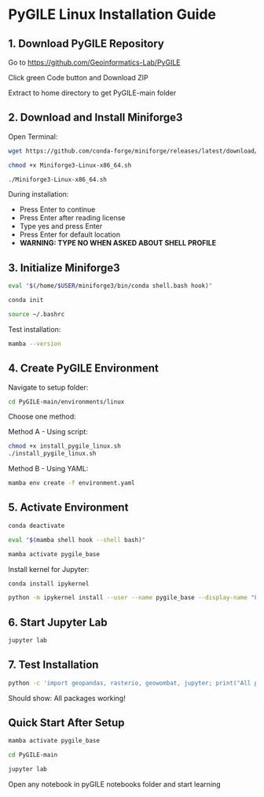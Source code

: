 # PyGILE Linux Installation Guide

## 1. Download PyGILE Repository

Go to https://github.com/Geoinformatics-Lab/PyGILE

Click green Code button and Download ZIP

Extract to home directory to get PyGILE-main folder

## 2. Download and Install Miniforge3

Open Terminal:

```bash
wget https://github.com/conda-forge/miniforge/releases/latest/download/Miniforge3-Linux-x86_64.sh
```

```bash
chmod +x Miniforge3-Linux-x86_64.sh
```

```bash
./Miniforge3-Linux-x86_64.sh
```

During installation:
- Press Enter to continue
- Press Enter after reading license
- Type yes and press Enter
- Press Enter for default location
- **WARNING: TYPE NO WHEN ASKED ABOUT SHELL PROFILE**

## 3. Initialize Miniforge3

```bash
eval "$(/home/$USER/miniforge3/bin/conda shell.bash hook)"
```

```bash
conda init
```

```bash
source ~/.bashrc
```

Test installation:

```bash
mamba --version
```

## 4. Create PyGILE Environment

Navigate to setup folder:

```bash
cd PyGILE-main/environments/linux
```

Choose one method:

Method A - Using script:
```bash
chmod +x install_pygile_linux.sh
./install_pygile_linux.sh
```

Method B - Using YAML:
```bash
mamba env create -f environment.yaml
```

## 5. Activate Environment

```bash
conda deactivate
```

```bash
eval "$(mamba shell hook --shell bash)"
```

```bash
mamba activate pygile_base
```

Install kernel for Jupyter:

```bash
conda install ipykernel
```

```bash
python -m ipykernel install --user --name pygile_base --display-name "Python (pygile_base)"
```

## 6. Start Jupyter Lab

```bash
jupyter lab
```

## 7. Test Installation

```bash
python -c 'import geopandas, rasterio, geowombat, jupyter; print("All packages working!")'
```

Should show: All packages working!

## Quick Start After Setup

```bash
mamba activate pygile_base
```

```bash
cd PyGILE-main
```

```bash
jupyter lab
```

Open any notebook in pyGILE notebooks folder and start learning